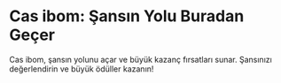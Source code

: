 # Cas ibom: Şansın Yolu Buradan Geçer

Cas ibom, şansın yolunu açar ve büyük kazanç fırsatları sunar. Şansınızı değerlendirin ve büyük ödüller kazanın!

